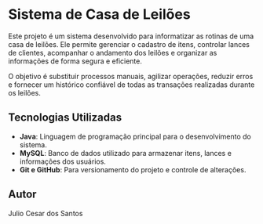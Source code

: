 # Sistema de Casa de Leilões

Este projeto é um sistema desenvolvido para informatizar as rotinas de uma casa de leilões. Ele permite gerenciar o cadastro de itens, controlar lances de clientes, acompanhar o andamento dos leilões e organizar as informações de forma segura e eficiente.

O objetivo é substituir processos manuais, agilizar operações, reduzir erros e fornecer um histórico confiável de todas as transações realizadas durante os leilões.

## Tecnologias Utilizadas

- **Java**: Linguagem de programação principal para o desenvolvimento do sistema.  
- **MySQL**: Banco de dados utilizado para armazenar itens, lances e informações dos usuários.  
- **Git e GitHub**: Para versionamento do projeto e controle de alterações.  

## Autor

Julio Cesar dos Santos
